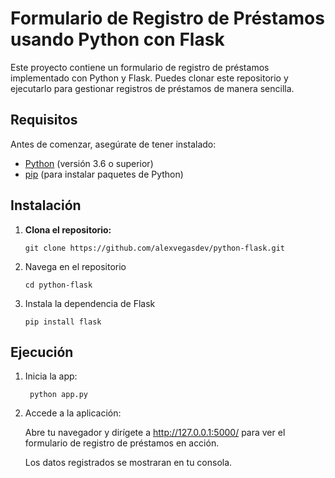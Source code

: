 # Formulario de Registro de Préstamos usando Python con Flask

Este proyecto contiene un formulario de registro de préstamos implementado con Python y Flask. Puedes clonar este repositorio y ejecutarlo para gestionar registros de préstamos de manera sencilla.

## Requisitos

Antes de comenzar, asegúrate de tener instalado:

- [Python](https://www.python.org/) (versión 3.6 o superior)
- [pip](https://pip.pypa.io/en/stable/) (para instalar paquetes de Python)

## Instalación

1. **Clona el repositorio:**

   ```
   git clone https://github.com/alexvegasdev/python-flask.git
   ```

2. Navega en el repositorio
    ```
   cd python-flask
   ```
3. Instala la dependencia de Flask
    ```
    pip install flask

   ```
## Ejecución

1. Inicia la app:
   ```
    python app.py
   ```
   
3. Accede a la aplicación:
   
   Abre tu navegador y dirígete a http://127.0.0.1:5000/ para ver el formulario de registro de préstamos en acción.

   Los datos registrados se mostraran en tu consola.







   
